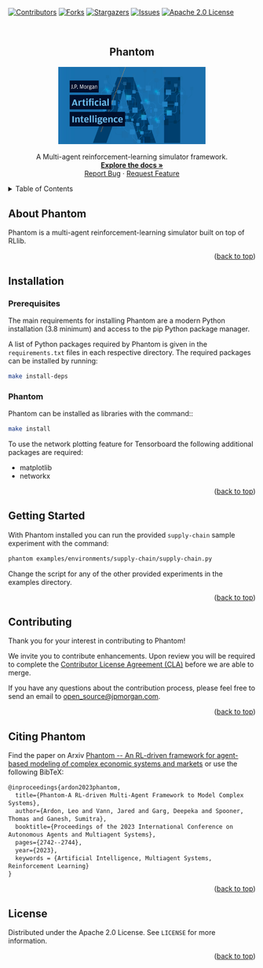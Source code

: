 <div id="top"></div>

[![Contributors][contributors-shield]][contributors-url]
[![Forks][forks-shield]][forks-url]
[![Stargazers][stars-shield]][stars-url]
[![Issues][issues-shield]][issues-url]
[![Apache 2.0 License][license-shield]][license-url]

<br />
<div align="center">
  <h2 align="center">Phantom</h2>

  <a href="https://www.jpmorgan.com/technology/artificial-intelligence">
    <img src="docs/img/ai.png" alt="JPMorgan AI Research Logo" width=300>
  </a>

  <p align="center">
    A Multi-agent reinforcement-learning simulator framework.
    <br />
    <a href="https://phantom-marl.readthedocs.io"><strong>Explore the docs »</strong></a>
    <br />
    <a href="https://github.com/jpmorganchase/Phantom/issues">Report Bug</a>
    ·
    <a href="https://github.com/jpmorganchase/Phantom/issues">Request Feature</a>
  </p>
</div>


<details>
  <summary>Table of Contents</summary>
  <ol>
    <li><a href="#about-phantom">About Phantom</a></li>
    <li><a href="#installation">Installation</a></li>
    <li><a href="#getting-started">Getting Started</a></li>
    <li><a href="#contributing">Contributing</a></li>
    <li><a href="#citing-phantom">Citing Phantom</a></li>
    <li><a href="#license">License</a></li>
  </ol>
</details>


## About Phantom

Phantom is a multi-agent reinforcement-learning simulator built on top of RLlib.

<p align="right">(<a href="#top">back to top</a>)</p>


## Installation

### Prerequisites

The main requirements for installing Phantom are a modern Python installation
(3.8 minimum) and access to the pip Python package manager.

A list of Python packages required by Phantom is given in the
`requirements.txt` files in each respective directory. The required packages can be
installed by running:

```sh
make install-deps
```

### Phantom

Phantom can be installed as libraries with the command::

```sh
make install
```

To use the network plotting feature for Tensorboard the following additional packages
are required:

- matplotlib
- networkx


<p align="right">(<a href="#top">back to top</a>)</p>


## Getting Started

With Phantom installed you can run the provided `supply-chain` sample experiment
with the command:

```sh
phantom examples/environments/supply-chain/supply-chain.py
```

Change the script for any of the other provided experiments in the examples directory.

<p align="right">(<a href="#top">back to top</a>)</p>


## Contributing

Thank you for your interest in contributing to Phantom!

We invite you to contribute enhancements. Upon review you will be required to complete
the [Contributor License Agreement (CLA)](https://github.com/jpmorganchase/cla) before
we are able to merge.

If you have any questions about the contribution process, please feel free to send an
email to [open_source@jpmorgan.com](mailto:open_source@jpmorgan.com).

<p align="right">(<a href="#top">back to top</a>)</p>


## Citing Phantom

Find the paper on Arxiv [Phantom -- An RL-driven framework for agent-based modeling of complex economic systems and markets](https://arxiv.org/abs/2210.06012) or use the following BibTeX:

```
@inproceedings{ardon2023phantom,
  title={Phantom-A RL-driven Multi-Agent Framework to Model Complex Systems},
  author={Ardon, Leo and Vann, Jared and Garg, Deepeka and Spooner, Thomas and Ganesh, Sumitra},
  booktitle={Proceedings of the 2023 International Conference on Autonomous Agents and Multiagent Systems},
  pages={2742--2744},
  year={2023},
  keywords = {Artificial Intelligence, Multiagent Systems, Reinforcement Learning}
}
```

<p align="right">(<a href="#top">back to top</a>)</p>


## License

Distributed under the Apache 2.0 License. See `LICENSE` for more information.

<p align="right">(<a href="#top">back to top</a>)</p>


[contributors-shield]: https://img.shields.io/github/contributors/jpmorganchase/Phantom.svg?style=for-the-badge
[contributors-url]: https://github.com/jpmorganchase/Phantom/graphs/contributors

[forks-shield]: https://img.shields.io/github/forks/jpmorganchase/Phantom.svg?style=for-the-badge
[forks-url]: https://github.com/jpmorganchase/Phantom/network/members

[stars-shield]: https://img.shields.io/github/stars/jpmorganchase/Phantom.svg?style=for-the-badge
[stars-url]: https://github.com/jpmorganchase/Phantom/stargazers

[issues-shield]: https://img.shields.io/github/issues/jpmorganchase/Phantom.svg?style=for-the-badge
[issues-url]: https://github.com/jpmorganchase/Phantom/issues

[license-shield]: https://img.shields.io/github/license/jpmorganchase/Phantom.svg?style=for-the-badge
[license-url]: https://github.com/jpmorganchase/Phantom/blob/master/LICENSE.txt


<!-- README template used: https://github.com/othneildrew/Best-README-Template -->
